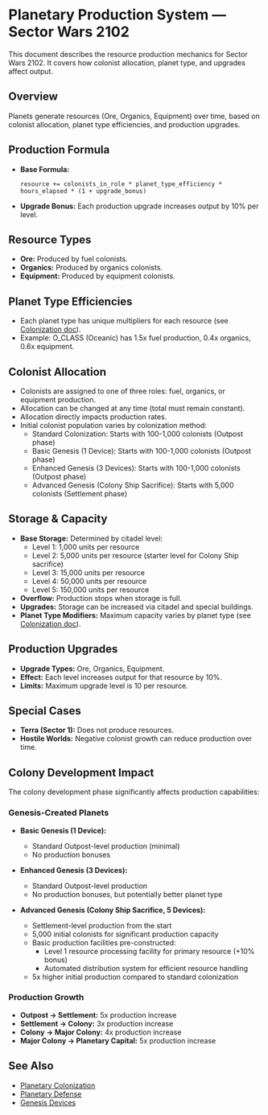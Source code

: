 # Planetary Production System — Sector Wars 2102

This document describes the resource production mechanics for Sector Wars 2102. It covers how colonist allocation, planet type, and upgrades affect output.

## Overview

Planets generate resources (Ore, Organics, Equipment) over time, based on colonist allocation, planet type efficiencies, and production upgrades.

## Production Formula

- **Base Formula:**
  ```
  resource += colonists_in_role * planet_type_efficiency * hours_elapsed * (1 + upgrade_bonus)
  ```
- **Upgrade Bonus:** Each production upgrade increases output by 10% per level.

## Resource Types

- **Ore:** Produced by fuel colonists.
- **Organics:** Produced by organics colonists.
- **Equipment:** Produced by equipment colonists.

## Planet Type Efficiencies

- Each planet type has unique multipliers for each resource (see [Colonization doc](./PLANETARY_COLONIZATION.md#planet-types)).
- Example: O_CLASS (Oceanic) has 1.5x fuel production, 0.4x organics, 0.6x equipment.

## Colonist Allocation

- Colonists are assigned to one of three roles: fuel, organics, or equipment production.
- Allocation can be changed at any time (total must remain constant).
- Allocation directly impacts production rates.
- Initial colonist population varies by colonization method:
  - Standard Colonization: Starts with 100-1,000 colonists (Outpost phase)
  - Basic Genesis (1 Device): Starts with 100-1,000 colonists (Outpost phase)
  - Enhanced Genesis (3 Devices): Starts with 100-1,000 colonists (Outpost phase)
  - Advanced Genesis (Colony Ship Sacrifice): Starts with 5,000 colonists (Settlement phase)

## Storage & Capacity

- **Base Storage:** Determined by citadel level:
  - Level 1: 1,000 units per resource
  - Level 2: 5,000 units per resource (starter level for Colony Ship sacrifice)
  - Level 3: 15,000 units per resource
  - Level 4: 50,000 units per resource
  - Level 5: 150,000 units per resource
- **Overflow:** Production stops when storage is full.
- **Upgrades:** Storage can be increased via citadel and special buildings.
- **Planet Type Modifiers:** Maximum capacity varies by planet type (see [Colonization doc](./PLANETARY_COLONIZATION.md#planet-types)).

## Production Upgrades

- **Upgrade Types:** Ore, Organics, Equipment.
- **Effect:** Each level increases output for that resource by 10%.
- **Limits:** Maximum upgrade level is 10 per resource.

## Special Cases

- **Terra (Sector 1):** Does not produce resources.
- **Hostile Worlds:** Negative colonist growth can reduce production over time.

## Colony Development Impact

The colony development phase significantly affects production capabilities:

### Genesis-Created Planets

- **Basic Genesis (1 Device):**
  - Standard Outpost-level production (minimal)
  - No production bonuses
  
- **Enhanced Genesis (3 Devices):**
  - Standard Outpost-level production
  - No production bonuses, but potentially better planet type
  
- **Advanced Genesis (Colony Ship Sacrifice, 5 Devices):**
  - Settlement-level production from the start
  - 5,000 initial colonists for significant production capacity
  - Basic production facilities pre-constructed:
    - Level 1 resource processing facility for primary resource (+10% bonus)
    - Automated distribution system for efficient resource handling
  - 5x higher initial production compared to standard colonization

### Production Growth

- **Outpost → Settlement:** 5x production increase
- **Settlement → Colony:** 3x production increase
- **Colony → Major Colony:** 4x production increase
- **Major Colony → Planetary Capital:** 5x production increase

## See Also

- [Planetary Colonization](./PLANETARY_COLONIZATION.md)
- [Planetary Defense](./PLANETARY_DEFENSE.md)
- [Genesis Devices](./GENESIS_DEVICES.md)
